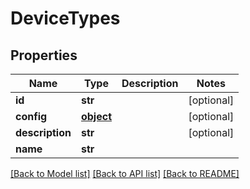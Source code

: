 # DeviceTypes

## Properties
Name | Type | Description | Notes
------------ | ------------- | ------------- | -------------
**id** | **str** |  | [optional] 
**config** | [**object**](.md) |  | [optional] 
**description** | **str** |  | [optional] 
**name** | **str** |  | 

[[Back to Model list]](../README.md#documentation-for-models) [[Back to API list]](../README.md#documentation-for-api-endpoints) [[Back to README]](../README.md)


